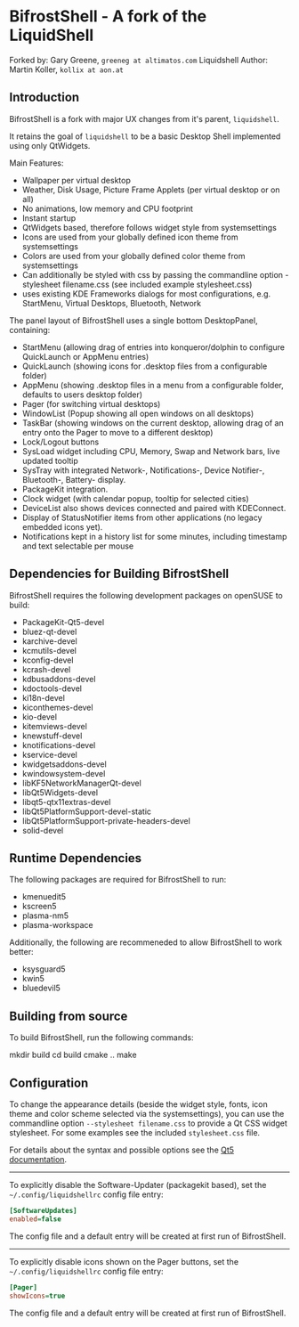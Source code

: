 # BifrostShell - A fork of the LiquidShell

Forked by: Gary Greene, `greeneg at altimatos.com`
Liquidshell Author: Martin Koller, `kollix at aon.at`

## Introduction

BifrostShell is a fork with major UX changes from it's parent, `liquidshell`.

It retains the goal of `liquidshell` to be a basic Desktop Shell implemented using only QtWidgets.

Main Features:
- Wallpaper per virtual desktop
- Weather, Disk Usage, Picture Frame Applets (per virtual desktop or on all)
- No animations, low memory and CPU footprint
- Instant startup
- QtWidgets based, therefore follows widget style from systemsettings
- Icons are used from your globally defined icon theme from systemsettings
- Colors are used from your globally defined color theme from systemsettings
- Can additionally be styled with css by passing the commandline option -stylesheet filename.css
  (see included example stylesheet.css)
- uses existing KDE Frameworks dialogs for most configurations, e.g. StartMenu, Virtual Desktops, Bluetooth, Network

The panel layout of BifrostShell uses a single bottom DesktopPanel, containing:
- StartMenu (allowing drag of entries into konqueror/dolphin to configure QuickLaunch or AppMenu entries)
- QuickLaunch (showing icons for .desktop files from a configurable folder)
- AppMenu (showing .desktop files in a menu from a configurable folder, defaults to users desktop folder)
- Pager (for switching virtual desktops)
- WindowList (Popup showing all open windows on all desktops)
- TaskBar (showing windows on the current desktop, allowing drag of an entry onto the Pager to move to a different desktop)
- Lock/Logout buttons
- SysLoad widget including CPU, Memory, Swap and Network bars, live updated tooltip
- SysTray with integrated Network-, Notifications-, Device Notifier-, Bluetooth-, Battery- display.
- PackageKit integration.
- Clock widget (with calendar popup, tooltip for selected cities)
- DeviceList also shows devices connected and paired with KDEConnect.
- Display of StatusNotifier items from other applications (no legacy embedded icons yet).
- Notifications kept in a history list for some minutes, including timestamp and text selectable per mouse

## Dependencies for Building BifrostShell

BifrostShell requires the following development packages on openSUSE to build:

- PackageKit-Qt5-devel
- bluez-qt-devel
- karchive-devel
- kcmutils-devel
- kconfig-devel
- kcrash-devel
- kdbusaddons-devel
- kdoctools-devel
- ki18n-devel
- kiconthemes-devel
- kio-devel
- kitemviews-devel
- knewstuff-devel
- knotifications-devel
- kservice-devel
- kwidgetsaddons-devel
- kwindowsystem-devel
- libKF5NetworkManagerQt-devel
- libQt5Widgets-devel
- libqt5-qtx11extras-devel
- libQt5PlatformSupport-devel-static
- libQt5PlatformSupport-private-headers-devel
- solid-devel

## Runtime Dependencies

The following packages are required for BifrostShell to run:

- kmenuedit5
- kscreen5
- plasma-nm5
- plasma-workspace

Additionally, the following are recommeneded to allow BifrostShell to work better:

- ksysguard5
- kwin5
- bluedevil5

## Building from source

To build BifrostShell, run the following commands:

mkdir build
cd build
cmake ..
make

## Configuration

To change the appearance details (beside the widget style, fonts, icon theme and color scheme selected via the systemsettings), you can use the commandline option `--stylesheet filename.css` to provide a Qt CSS widget stylesheet. For some examples see the included `stylesheet.css` file.

For details about the syntax and possible options see the [Qt5 documentation](http://doc.qt.io/qt-5/stylesheet.html).

---

To explicitly disable the Software-Updater (packagekit based), set the `~/.config/liquidshellrc` config file entry:

```ini
[SoftwareUpdates]
enabled=false
```

The config file and a default entry will be created at first run of BifrostShell.

---

To explicitly disable icons shown on the Pager buttons, set the `~/.config/liquidshellrc` config file entry:

```ini
[Pager]
showIcons=true
```

The config file and a default entry will be created at first run of BifrostShell.
